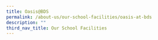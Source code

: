 ```yaml
---
title: Oasis@BDS
permalink: /about-us/our-school-facilities/oasis-at-bds
description: ""
third_nav_title: Our School Facilities
---
```

